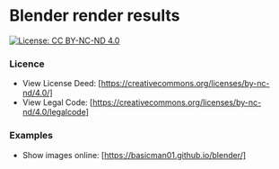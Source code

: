 # Blender render results

[![License: CC BY-NC-ND 4.0](https://img.shields.io/badge/License-CC%20BY--NC--ND%204.0-blue.svg)](https://creativecommons.org/licenses/by-nc-nd/4.0/)

### Licence ###
 * View License Deed: [https://creativecommons.org/licenses/by-nc-nd/4.0/]
 * View Legal Code: [https://creativecommons.org/licenses/by-nc-nd/4.0/legalcode]

### Examples ###
 * Show images online: [https://basicman01.github.io/blender/]